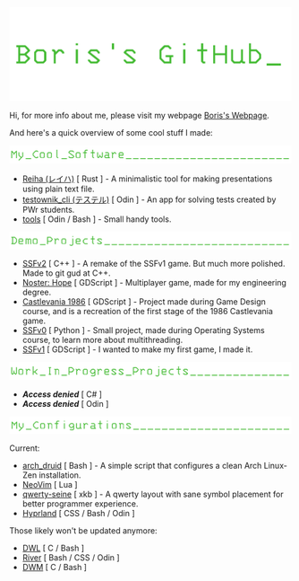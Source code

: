 ![Boris's GitHub](./assets/header.gif)

Hi, for more info about me, please visit my webpage [Boris's Webpage](https://barysk.github.io/).

And here's a quick overview of some cool stuff I made:

![My Cool Software](./assets/soft.png)

* [Reiha (レイハ)](https://github.com/Barysk/reiha) [ Rust ] - A minimalistic tool for making presentations using plain text file.
* [testownik_cli (テステル)](https://github.com/Barysk/testownik_cli) [ Odin ] - An app for solving tests created by PWr students.
* [tools](https://github.com/Barysk/tools) [ Odin / Bash ] - Small handy tools.

![Demo Projects](./assets/demo.png)

* [SSFv2](https://github.com/Barysk/SSFv2) [ C++ ] - A remake of the SSFv1 game. But much more polished. Made to git gud at C++.
* [Noster: Hope](https://github.com/Barysk/noster_hope) [ GDScript ] - Multiplayer game, made for my engineering degree.
* [Castlevania 1986](https://github.com/Barysk/castlevania_1986_godot) [ GDScript ] - Project made during Game Design course, and is a recreation of the first stage of the 1986 Castlevania game.
* [SSFv0](https://github.com/Barysk/SSFv0) [ Python ] - Small project, made during Operating Systems course, to learn more about multithreading.
* [SSFv1](https://github.com/Barysk/SSFv1) [ GDScript ] - I wanted to make my first game, I made it.

![Work In Progress Projects](./assets/wip.png)

* ***Access denied*** [ C# ]
* ***Access denied*** [ Odin ]

![My Configurations](./assets/configs.png)

Current:

* [arch_druid](https://github.com/Barysk/arch_druid) [ Bash ] - A simple script that configures a clean Arch Linux-Zen installation.
* [NeoVim](https://github.com/Barysk/nvim) [ Lua ]
* [qwerty-seine](https://github.com/Barysk/qwerty_seine) [ xkb ] - A qwerty layout with sane symbol placement for better programmer experience.
* [Hyprland](https://github.com/Barysk/dot_hyprland) [ CSS / Bash / Odin ]

Those likely won't be updated anymore:

* [DWL](https://github.com/Barysk/dot_dwl) [ C / Bash ]
* [River](https://github.com/Barysk/dot_river) [ Bash / CSS / Odin ]
* [DWM](https://github.com/Barysk/dot_dwm) [ C / Bash ]
